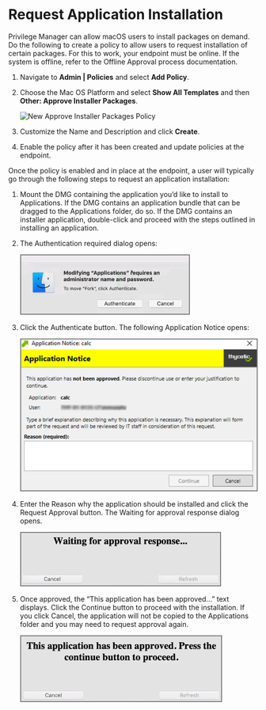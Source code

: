 [title]: # (Request Application Installation)
[tags]: # (standard user, policy)
[priority]: # (4802)
# Request Application Installation

Privilege Manager can allow macOS users to install packages on demand. Do the following to create a policy to allow users to request installation of certain packages. For this to work, your endpoint must be online. If the system is offline, refer to the Offline Approval process documentation.

1. Navigate to __Admin | Policies__ and select __Add Policy__.
1. Choose the Mac OS Platform and select __Show All Templates__ and then __Other: Approve Installer Packages__.

   ![New Approve Installer Packages Policy](images/mac/appr_inst_pkgs)
1. Customize the Name and Description and click __Create__.
1. Enable the policy after it has been created and update policies at the endpoint.

Once the policy is enabled and in place at the endpoint, a user will typically go through the following steps to request an application installation:

1. Mount the DMG containing the application you’d like to install to Applications. If the DMG contains an application bundle that can be dragged to the Applications folder, do so. If the DMG contains an installer application, double-click and proceed with the steps outlined in installing an application.
2. The Authentication required dialog opens:

   ![Authenticate](images/mac/app_admin_acct_required_20190506.png)
3. Click the Authenticate button. The following Application Notice opens:

   ![Application Notice Reason for authentication](images/mac/app_request_reason_20190506.png)
4. Enter the Reason why the application should be installed and click the Request Approval button. The Waiting for approval response dialog opens.

   ![Waiting for approval response](images/mac/app_waiting_response_20190506.png)
5. Once approved, the “This application has been approved…” text displays. Click the Continue button to proceed with the installation. If you click Cancel, the application will not be copied to the Applications folder and you may need to request approval again.

   ![Application approved](images/mac/app_approved_20190506.png)